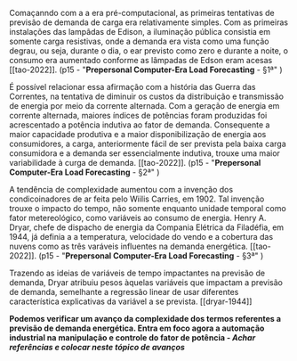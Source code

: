 Comaçanndo com a a era pré-computacional, as primeiras tentativas de previsão de demanda de carga era relativamente simples. Com as primeiras instalações das lampâdas de Edison, a iluminação pública consistia em somente carga resistivas, onde a demanda era vista como uma função degrau, ou seja, durante o dia, o ear previsto como zero e durante a noite, o consumo era aumentado conforme as lâmpadas de Edson eram acesas [[tao-2022]]. (p15 - "**Prepersonal Computer-Era Load Forecasting** - §1ª" )

É possível relacionar essa afirmação com a história das Guerra das Correntes, na tentativa de diminuir os custos da distribuição e transmissão de energia por meio da corrente alternada. Com a geração de energia em corrente alternada, maiores índices de potências foram produzidas foi acrescentado a potência indutiva ao fator de demanda. Consequente a maior capacidade produtiva e a maior disponibilização de energia aos consumidores, a carga, anteriormente fácil de ser prevista pela baixa carga consumidora e a demanda ser essencialmente indutiva, trouxe uma maior variabilidade à curga de demanda. [[tao-2022]]. (p15 - "**Prepersonal Computer-Era Load Forecasting** - §2ª" )

A tendência de complexidade aumentou com a invenção dos condicoinadores de ar feita pelo Wiilis Carries, em 1902. Tal invenção trouxe o impacto do tempo, não somente enquanto unidade temporal como fator metereológico, como variáveis ao consumo de energia. Henry A. Dryar, chefe de dispacho de energia da Compania Elétrica da Filadéfia, em 1944, já definia a a temperatura, velocidade do vendo e a cobertura das nuvens como as três varáveis influentes na demanda energética. [[tao-2022]]. (p15 - "**Prepersonal Computer-Era Load Forecasting** - §3ª" )

Trazendo as ideias de variáveis de tempo impactantes na previsão de demanda, Dryar atribuiu pesos àquelas variáveis que impactam a previsão de demanda, semelhante a regressão linear de usar diferentes característica explicativas da variável a se prevista. [[dryar-1944]]

**Podemos verificar um avanço da complexidade dos termos referentes a previsão de demanda energética. Entra em foco agora a automação industrial na manipulação e controle do fator de potência - *Achar referências e colocar neste tópico de avanços***

